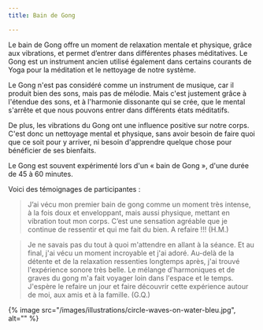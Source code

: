 ```yaml
---
title: Bain de Gong

---
```

Le bain de Gong offre un moment de relaxation mentale et physique, grâce aux vibrations, et permet d’entrer dans différentes phases méditatives. Le Gong est un instrument ancien utilisé également dans certains courants de Yoga pour la méditation et le nettoyage de notre système.

Le Gong n'est pas considéré comme un instrument de musique, car il produit bien des sons, mais pas de mélodie. Mais c'est justement grâce à l'étendue des sons, et à l'harmonie dissonante qui se crée, que le mental s'arrête et que nous pouvons entrer dans différents états méditatifs.

De plus, les vibrations du Gong ont une influence positive sur notre corps. C'est donc un nettoyage mental et physique, sans avoir besoin de faire quoi que ce soit pour y arriver, ni besoin d'apprendre quelque chose pour bénéficier de ses bienfaits.

Le Gong est souvent expérimenté lors d'un « bain de Gong », d'une durée de 45 à 60 minutes.

Voici des témoignages de participantes :

> J’ai vécu mon premier bain de gong comme un moment très intense, à la fois doux et enveloppant, mais aussi physique, mettant en vibration tout mon corps. C’est une sensation agréable que je continue de ressentir et qui me fait du bien. A refaire !!! (H.M.)

> Je ne savais pas du tout à quoi m'attendre en allant à la séance. Et au final, j'ai vécu un moment incroyable et j'ai adoré. Au-delà de la détente et de la relaxation ressenties longtemps après, j'ai trouvé l'expérience sonore très belle. Le mélange d'harmoniques et de graves du gong m'a fait voyager loin dans l'espace et le temps. J'espère le refaire un jour et faire découvrir cette expérience autour de moi, aux amis et à la famille. (G.Q.)

{% image src="/images/illustrations/circle-waves-on-water-bleu.jpg", alt="" %}